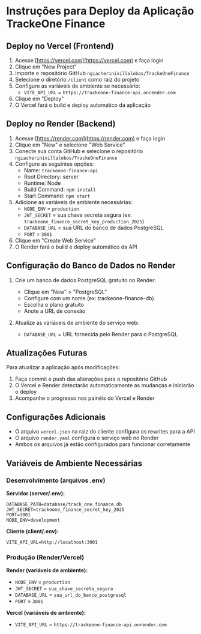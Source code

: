 # Instruções para Deploy da Aplicação TrackeOne Finance

## Deploy no Vercel (Frontend)

1. Acesse [https://vercel.com](https://vercel.com) e faça login
2. Clique em "New Project"
3. Importe o repositório GitHub `ngiacherinivillalobos/TrackeOneFinance`
4. Selecione o diretório `/client` como raiz do projeto
5. Configure as variáveis de ambiente se necessário:
   - `VITE_API_URL` = `https://trackeone-finance-api.onrender.com`
6. Clique em "Deploy"
7. O Vercel fará o build e deploy automático da aplicação

## Deploy no Render (Backend)

1. Acesse [https://render.com](https://render.com) e faça login
2. Clique em "New" e selecione "Web Service"
3. Conecte sua conta GitHub e selecione o repositório `ngiacherinivillalobos/TrackeOneFinance`
4. Configure as seguintes opções:
   - Name: `trackeone-finance-api`
   - Root Directory: server
   - Runtime: Node
   - Build Command: `npm install`
   - Start Command: `npm start`
5. Adicione as variáveis de ambiente necessárias:
   - `NODE_ENV` = `production`
   - `JWT_SECRET` = sua chave secreta segura (ex: `trackeone_finance_secret_key_production_2025`)
   - `DATABASE_URL` = sua URL do banco de dados PostgreSQL
   - `PORT` = `3001`
6. Clique em "Create Web Service"
7. O Render fará o build e deploy automático da API

## Configuração do Banco de Dados no Render

1. Crie um banco de dados PostgreSQL gratuito no Render:
   - Clique em "New" > "PostgreSQL"
   - Configure com um nome (ex: trackeone-finance-db)
   - Escolha o plano gratuito
   - Anote a URL de conexão

2. Atualize as variáveis de ambiente do serviço web:
   - `DATABASE_URL` = URL fornecida pelo Render para o PostgreSQL

## Atualizações Futuras

Para atualizar a aplicação após modificações:

1. Faça commit e push das alterações para o repositório GitHub
2. O Vercel e Render detectarão automaticamente as mudanças e iniciarão o deploy
3. Acompanhe o progresso nos painéis do Vercel e Render

## Configurações Adicionais

- O arquivo `vercel.json` na raiz do cliente configura os rewrites para a API
- O arquivo `render.yaml` configura o serviço web no Render
- Ambos os arquivos já estão configurados para funcionar corretamente

## Variáveis de Ambiente Necessárias

### Desenvolvimento (arquivos .env)
**Servidor (server/.env):**
```env
DATABASE_PATH=database/track_one_finance.db
JWT_SECRET=trackeone_finance_secret_key_2025
PORT=3001
NODE_ENV=development
```

**Cliente (client/.env):**
```env
VITE_API_URL=http://localhost:3001
```

### Produção (Render/Vercel)
**Render (variáveis de ambiente):**
- `NODE_ENV` = `production`
- `JWT_SECRET` = `sua_chave_secreta_segura`
- `DATABASE_URL` = `sua_url_do_banco_postgresql`
- `PORT` = `3001`

**Vercel (variáveis de ambiente):**
- `VITE_API_URL` = `https://trackeone-finance-api.onrender.com`